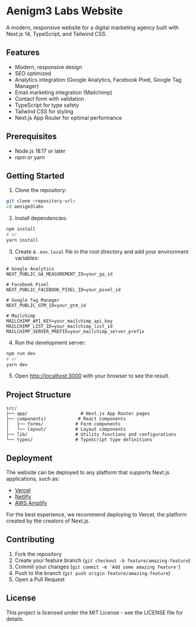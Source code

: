 # Aenigm3 Labs Website

A modern, responsive website for a digital marketing agency built with Next.js 14, TypeScript, and Tailwind CSS.

## Features

- Modern, responsive design
- SEO optimized
- Analytics integration (Google Analytics, Facebook Pixel, Google Tag Manager)
- Email marketing integration (Mailchimp)
- Contact form with validation
- TypeScript for type safety
- Tailwind CSS for styling
- Next.js App Router for optimal performance

## Prerequisites

- Node.js 18.17 or later
- npm or yarn

## Getting Started

1. Clone the repository:
```bash
git clone <repository-url>
cd aenigm3labs
```

2. Install dependencies:
```bash
npm install
# or
yarn install
```

3. Create a `.env.local` file in the root directory and add your environment variables:
```env
# Google Analytics
NEXT_PUBLIC_GA_MEASUREMENT_ID=your_ga_id

# Facebook Pixel
NEXT_PUBLIC_FACEBOOK_PIXEL_ID=your_pixel_id

# Google Tag Manager
NEXT_PUBLIC_GTM_ID=your_gtm_id

# Mailchimp
MAILCHIMP_API_KEY=your_mailchimp_api_key
MAILCHIMP_LIST_ID=your_mailchimp_list_id
MAILCHIMP_SERVER_PREFIX=your_mailchimp_server_prefix
```

4. Run the development server:
```bash
npm run dev
# or
yarn dev
```

5. Open [http://localhost:3000](http://localhost:3000) with your browser to see the result.

## Project Structure

```
src/
├── app/                    # Next.js App Router pages
├── components/            # React components
│   ├── forms/            # Form components
│   └── layout/           # Layout components
├── lib/                  # Utility functions and configurations
└── types/                # TypeScript type definitions
```

## Deployment

The website can be deployed to any platform that supports Next.js applications, such as:

- [Vercel](https://vercel.com)
- [Netlify](https://netlify.com)
- [AWS Amplify](https://aws.amazon.com/amplify/)

For the best experience, we recommend deploying to Vercel, the platform created by the creators of Next.js.

## Contributing

1. Fork the repository
2. Create your feature branch (`git checkout -b feature/amazing-feature`)
3. Commit your changes (`git commit -m 'Add some amazing feature'`)
4. Push to the branch (`git push origin feature/amazing-feature`)
5. Open a Pull Request

## License

This project is licensed under the MIT License - see the LICENSE file for details. 